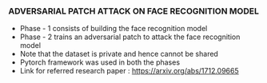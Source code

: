 ### ADVERSARIAL PATCH ATTACK ON FACE RECOGNITION MODEL

- Phase - 1 consists of building the face recognition model 
- Phase - 2 trains an adversarial patch to attack the face recognition model
- Note that the dataset is private and hence cannot be shared
- Pytorch framework was used in both the phases
- Link for referred research paper : https://arxiv.org/abs/1712.09665
